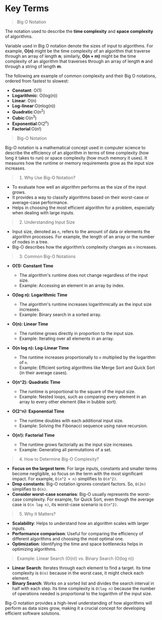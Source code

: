 # Key Terms 

> Big O Notation 
  
  The notation used to describe the **time complexity** and **space complexity** of algorithms.

  Variable used in Big O notation denote the sizes of input to algorithms. For example, **O(n)** might be the time complexity of an algorithm that traverse through an array of length **n**; similarly, **O(n + m)** might be the time complexity of an algorithm that traverses through an array of length **n** and through a string of length **m**.

  The following are example of common complexity and their Big O notations, ordered from fastest to slowest:

  - **Constant**: O(1)
  - **Logarithmic**: O(log(n))
  - **Linear**: O(n)
  - **Log-linear**:O(nlog(n))
  - **Quadratic**:O(n<sup>2</sup>)
  - **Cubic**:O(n<sup>3</sup>)
  - **Exponential**:O(2<sup>n</sup>)
  - **Factorial**:O(n!)

> Big-O Notation

Big-O notation is a mathematical concept used in computer science to describe the efficiency of an algorithm in terms of time complexity (how long it takes to run) or space complexity (how much memory it uses). It measures how the runtime or memory requirements grow as the input size increases.

> 1. Why Use Big-O Notation?
   - To evaluate how well an algorithm performs as the size of the input grows.
   - It provides a way to classify algorithms based on their worst-case or average-case performance.
   - Helps in choosing the most efficient algorithm for a problem, especially when dealing with large inputs.

> 2. Understanding Input Size
   - Input size, denoted as `n`, refers to the amount of data or elements the algorithm processes. For example, the length of an array or the number of nodes in a tree.
   - Big-O describes how the algorithm’s complexity changes as `n` increases.

> 3. Common Big-O Notations
   - **O(1): Constant Time**
     - The algorithm's runtime does not change regardless of the input size.
     - Example: Accessing an element in an array by index.
   
   - **O(log n): Logarithmic Time**
     - The algorithm's runtime increases logarithmically as the input size increases.
     - Example: Binary search in a sorted array.

   - **O(n): Linear Time**
     - The runtime grows directly in proportion to the input size.
     - Example: Iterating over all elements in an array.

   - **O(n log n): Log-Linear Time**
     - The runtime increases proportionally to `n` multiplied by the logarithm of `n`.
     - Example: Efficient sorting algorithms like Merge Sort and Quick Sort (in their average cases).

   - **O(n^2): Quadratic Time**
     - The runtime is proportional to the square of the input size.
     - Example: Nested loops, such as comparing every element in an array to every other element (like in bubble sort).

   - **O(2^n): Exponential Time**
     - The runtime doubles with each additional input size.
     - Example: Solving the Fibonacci sequence using naive recursion.

   - **O(n!): Factorial Time**
     - The runtime grows factorially as the input size increases.
     - Example: Generating all permutations of a set.

> 4. How to Determine Big-O Complexity?
   - **Focus on the largest term**: For large inputs, constants and smaller terms become negligible, so focus on the term with the most significant impact. For example, `O(n^2 + n)` simplifies to `O(n^2)`.
   - **Drop constants**: Big-O notation ignores constant factors. So, `O(2n)` simplifies to `O(n)`.
   - **Consider worst-case scenarios**: Big-O usually represents the worst-case complexity. For example, for Quick Sort, even though the average case is `O(n log n)`, its worst-case scenario is `O(n^2)`.

> 5. Why It Matters?
   - **Scalability**: Helps to understand how an algorithm scales with larger inputs.
   - **Performance comparison**: Useful for comparing the efficiency of different algorithms and choosing the most optimal one.
   - **Optimization**: Identifying the time and space bottlenecks helps in optimizing algorithms.

> Example: Linear Search (O(n)) vs. Binary Search (O(log n))
   - **Linear Search**: Iterates through each element to find a target. Its time complexity is `O(n)` because in the worst case, it might check each element.
   - **Binary Search**: Works on a sorted list and divides the search interval in half with each step. Its time complexity is `O(log n)` because the number of operations needed is proportional to the logarithm of the input size.

Big-O notation provides a high-level understanding of how algorithms will perform as data sizes grow, making it a crucial concept for developing efficient software solutions.
